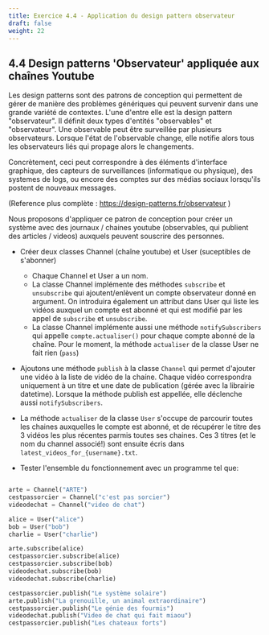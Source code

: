 ```yaml
---
title: Exercice 4.4 - Application du design pattern observateur
draft: false
weight: 22
---
```


## 4.4 Design patterns 'Observateur' appliquée aux chaînes Youtube

Les design patterns sont des patrons de conception qui permettent de gérer de manière des problèmes génériques qui peuvent survenir dans une grande variété de contextes. L'une d'entre elle est la design pattern "observateur". Il définit deux types d'entités "observables" et "observateur". Une observable peut être surveillée par plusieurs observateurs. Lorsque l'état de l'observable change, elle notifie alors tous les observateurs liés qui propage alors le changements.

Concrètement, ceci peut correspondre à des éléments d'interface graphique, des capteurs de surveillances (informatique ou physique), des systemes de logs, ou encore des comptes sur des médias sociaux lorsqu'ils postent de nouveaux messages.

(Reference plus complète : https://design-patterns.fr/observateur )

Nous proposons d'appliquer ce patron de conception pour créer un système avec des journaux / chaines youtube (observables, qui publient des articles / videos) auxquels peuvent souscrire des personnes.

- Créer deux classes Channel (chaîne youtube) et User (suceptibles de s'abonner)
    - Chaque Channel et User a un nom.
    - La classe Channel implémente des méthodes `subscribe` et `unsubscribe` qui ajoutent/enlèvent un compte observateur donné en argument. On introduira également un attribut dans User qui liste les vidéos auxquel un compte est abonné et qui est modifié par les appel de `subscribe` et `unsubscribe`.
    - La classe Channel implémente aussi une méthode `notifySubscribers` qui appelle `compte.actualiser()` pour chaque compte abonné de la chaîne. Pour le moment, la méthode `actualiser` de la classe User ne fait rien (`pass`)

- Ajoutons une méthode `publish` à la classe `Channel` qui permet d'ajouter une vidéo à la liste de vidéo de la chaíne. Chaque vidéo correspondra uniquement à un titre et une date de publication (gérée avec la librairie datetime). Lorsque la méthode publish est appellée, elle déclenche aussi `notifySubscribers`.

- La méthode `actualiser` de la classe `User` s'occupe de parcourir toutes les chaines auxquelles le compte  est abonné, et de récupérer le titre des 3 vidéos les plus récentes parmis toutes ses chaines. Ces 3 titres (et le nom du channel associé!) sont ensuite écris dans `latest_videos_for_{username}.txt`.

- Tester l'ensemble du fonctionnement avec un programme tel que:

```python

arte = Channel("ARTE")
cestpassorcier = Channel("c'est pas sorcier")
videodechat = Channel("video de chat")

alice = User("alice")
bob = User("bob")
charlie = User("charlie")

arte.subscribe(alice)
cestpassorcier.subscribe(alice)
cestpassorcier.subscribe(bob)
videodechat.subscribe(bob)
videodechat.subscribe(charlie)

cestpassorcier.publish("Le système solaire")
arte.publish("La grenouille, un animal extraordinaire")
cestpassorcier.publish("Le génie des fourmis")
videodechat.publish("Video de chat qui fait miaou")
cestpassorcier.publish("Les chateaux forts")
```
